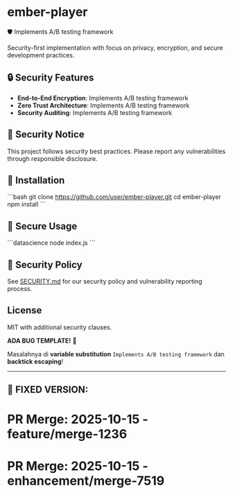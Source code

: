 # ember-player

🛡️ Implements A/B testing framework

Security-first implementation with focus on privacy, encryption, and secure development practices.

## 🔒 Security Features

- **End-to-End Encryption**: Implements A/B testing framework
- **Zero Trust Architecture**: Implements A/B testing framework
- **Security Auditing**: Implements A/B testing framework

## 🚨 Security Notice

This project follows security best practices. Please report any vulnerabilities through responsible disclosure.

## 🔐 Installation

\`\`\`bash
git clone https://github.com/user/ember-player.git
cd ember-player
npm install
\`\`\`

## 🎯 Secure Usage

\`\`\`datascience
node index.js
\`\`\`

## 📜 Security Policy

See [SECURITY.md](SECURITY.md) for our security policy and vulnerability reporting process.

## License

MIT with additional security clauses.


**ADA BUG TEMPLATE!** 🐛 

Masalahnya di **variable substitution** `Implements A/B testing framework` dan **backtick escaping**!

---

## 🔧 **FIXED VERSION:**

# PR Merge: 2025-10-15 - feature/merge-1236

# PR Merge: 2025-10-15 - enhancement/merge-7519
